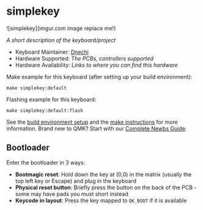 # simplekey

![simplekey](imgur.com image replace me!)

*A short description of the keyboard/project*

* Keyboard Maintainer: [Dnechi](https://github.com/ndenchi)
* Hardware Supported: *The PCBs, controllers supported*
* Hardware Availability: *Links to where you can find this hardware*

Make example for this keyboard (after setting up your build environment):

    make simplekey:default

Flashing example for this keyboard:

    make simplekey:default:flash

See the [build environment setup](https://docs.qmk.fm/#/getting_started_build_tools) and the [make instructions](https://docs.qmk.fm/#/getting_started_make_guide) for more information. Brand new to QMK? Start with our [Complete Newbs Guide](https://docs.qmk.fm/#/newbs).

## Bootloader

Enter the bootloader in 3 ways:

* **Bootmagic reset**: Hold down the key at (0,0) in the matrix (usually the top left key or Escape) and plug in the keyboard
* **Physical reset button**: Briefly press the button on the back of the PCB - some may have pads you must short instead
* **Keycode in layout**: Press the key mapped to `QK_BOOT` if it is available
